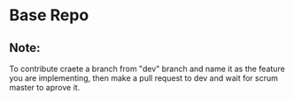 # Base Repo

## Note:

To contribute craete a branch from "dev" branch and name it as the feature you are implementing, then make a pull request to dev and wait for scrum master to aprove it. 
